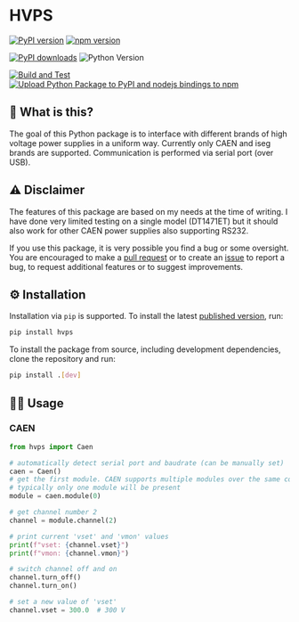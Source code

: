 # HVPS

[![PyPI version](https://badge.fury.io/py/hvps.svg)](https://badge.fury.io/py/hvps)
[![npm version](https://badge.fury.io/js/hvps.svg)](https://badge.fury.io/js/hvps)

[![PyPI downloads](https://img.shields.io/pypi/dm/hvps.svg)](https://pypi.org/project/hvps/)
![Python Version](https://img.shields.io/badge/python-3.8-blue.svg)

[![Build and Test](https://github.com/lobis/hvps/actions/workflows/build-test.yml/badge.svg)](https://github.com/lobis/hvps/actions/workflows/build-test.yml)
[![Upload Python Package to PyPI and nodejs bindings to npm](https://github.com/lobis/hvps/actions/workflows/publish.yml/badge.svg)](https://github.com/lobis/hvps/actions/workflows/publish.yml)

## 🤔 What is this?

The goal of this Python package is to interface with different brands of high voltage power supplies in a uniform way.
Currently only CAEN and iseg brands are supported. Communication is performed via serial port (over USB).

## ⚠️ Disclaimer

The features of this package are based on my needs at the time of writing.
I have done very limited testing on a single model (DT1471ET) but it should also work for other CAEN power supplies also
supporting RS232.

If you use this package, it is very possible you find a bug or some oversight.
You are encouraged to make a [pull request](https://github.com/lobis/hvps/pulls) or to create
an [issue](https://github.com/lobis/hvps/issues) to report a bug, to request additional features or to suggest
improvements.

## ⚙️ Installation

Installation via `pip` is supported.
To install the latest [published version](https://github.com/lobis/lecroy-scope/releases), run:

```bash
pip install hvps
```

To install the package from source, including development dependencies, clone the repository and run:

```bash
pip install .[dev]
```

## 👨‍💻 Usage

### CAEN

```python
from hvps import Caen

# automatically detect serial port and baudrate (can be manually set)
caen = Caen()
# get the first module. CAEN supports multiple modules over the same connection
# typically only one module will be present
module = caen.module(0)

# get channel number 2
channel = module.channel(2)

# print current 'vset' and 'vmon' values
print(f"vset: {channel.vset}")
print(f"vmon: {channel.vmon}")

# switch channel off and on
channel.turn_off()
channel.turn_on()

# set a new value of 'vset'
channel.vset = 300.0  # 300 V
```
